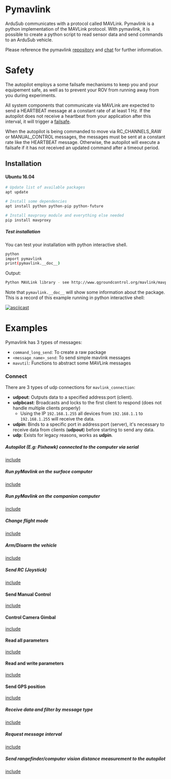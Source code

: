 # Pymavlink

ArduSub communicates with a protocol called MAVLink. Pymavlink is a python implementation of the MAVLink protocol. With pymavlink, it is possible to create a python script to read sensor data and send commands to an ArduSub vehicle.

Please reference the pymavlink [repository](https://github.com/ArduPilot/pymavlink) and [chat](https://gitter.im/ArduPilot/pymavlink) for further information.

# Safety

The autopilot employs a some failsafe mechanisms to keep you and your equipement safe, as well as to prevent your ROV from running away from you during experiments.

All system components that communicate via MAVLink are expected to send a HEARTBEAT message at a constant rate of at least 1 Hz. If the autopilot does not receive a heartbeat from your application after this interval, it will trigger a [failsafe](/operators-manual/failsafes.html).

When the autopilot is being commanded to move via RC_CHANNELS_RAW or MANUAL_CONTROL messages, the messages must be sent at a constant rate like the HEARTBEAT message. Otherwise, the autopilot will execute a failsafe if it has not received an updated command after a timeout period.

## Installation

#### Ubuntu 16.04

```sh
# Update list of available packages
apt update

# Install some dependencies
apt install python python-pip python-future

# Install mavproxy module and everything else needed
pip install mavproxy
```

##### Test installation
You can test your installation with python interactive shell.

```bash
python
import pymavlink
print(pymavlink.__doc__)
```
Output:
```bash
Python MAVLink library - see http://www.qgroundcontrol.org/mavlink/mavproxy_startpage
```

Note that `pymavlink.__doc__` will show some information about the package.
This is a record of this example running in python interactive shell:

[![asciicast](https://asciinema.org/a/237333.svg)](https://asciinema.org/a/237333)


# Examples

Pymavlink has 3 types of messages:
* `command_long_send`: To create a raw package
* `<message_name>_send`: To send simple mavlink messages
* `mavutil`: Functions to abstract some MAVLink messages

### Connect

There are 3 types of udp connections for `mavlink_connection`:
* **udpout**: Outputs data to a specified address:port (client).
* **udpbcast**: Broadcasts and locks to the first client to respond (does not handle multiple clients properly)
    * Using the IP `192.168.1.255` all devices from  `192.168.1.1` to `192.168.1.255` will receive the data.
* **udpin**: Binds to a specific port in address:port (server), it's necessary to receive data from clients (**udpout**) before starting to send any data.
* **udp**: Exists for legacy reasons, works as **udpin**.

##### Autopilot \(E.g: Pixhawk\) connected to the computer via serial

[include](pymavlink/serial_connection.py)

##### Run pyMavlink on the surface computer

[include](pymavlink/udp_connection.py)

##### Run pyMavlink on the companion computer

[include](pymavlink/companion_computer.py)

##### Change flight mode

[include](pymavlink/change_flight_mode.py)

##### Arm/Disarm the vehicle

[include](pymavlink/arm_disarm.py)

##### Send RC \(Joystick\)

[include](pymavlink/rc_joystick.py)

#### Send Manual Control

[include](pymavlink/manual_control.py)

#### Control Camera Gimbal

[include](pymavlink/camera_gimbal.py)

#### Read all parameters

[include](pymavlink/read_params.py)

#### Read and write parameters

[include](pymavlink/read_write_params.py)

#### Send GPS position

[include](pymavlink/send_gps.py)

##### Receive data and filter by message type

[include](pymavlink/filter_messages.py)

##### Request message interval

[include](pymavlink/request_message_interval.py)

##### Send rangefinder/computer vision distance measurement to the autopilot

[include](pymavlink/send_rangefinder_vision.py)